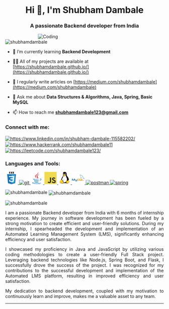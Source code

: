 <img src="https://promwad.com/sites/default/files/promwad_com_backend_development_banner_1920.jpg" alt="">
<h1 align="center">Hi 👋, I'm Shubham Dambale</h1>
<h3 align="center">A passionate Backend developer from India</h3>
 <img align="right" alt="Coding" width="400" src="https://cdn.dribbble.com/users/1162077/screenshots/3848914/programmer.gif">

<p align="left"> <img src="https://komarev.com/ghpvc/?username=shubhamdambale&label=Profile%20views&color=0e75b6&style=flat" alt="shubhamdambale" /> </p>

- 🌱 I’m currently learning **Backend Development**

- 👨‍💻 All of my projects are available at [https://shubhamdambale.github.io/](https://shubhamdambale.github.io/)

- 📝 I regularly write articles on [https://medium.com/shubhamdambale](https://medium.com/shubhamdambale)

- 💬 Ask me about **Data Structures & Algorithms, Java, Spring, Basic MySQL**

- 📫 How to reach me **shubhamdambale123@gmail.com**

<h3 align="left">Connect with me:</h3>
<p align="left">
<a href="https://linkedin.com/in/https://www.linkedin.com/in/shubham-dambale-115582202/" target="blank"><img align="center" src="https://raw.githubusercontent.com/rahuldkjain/github-profile-readme-generator/master/src/images/icons/Social/linked-in-alt.svg" alt="https://www.linkedin.com/in/shubham-dambale-115582202/" height="30" width="40" /></a>
<a href="https://www.hackerrank.com/https://www.hackerrank.com/shubhamdambale11" target="blank"><img align="center" src="https://raw.githubusercontent.com/rahuldkjain/github-profile-readme-generator/master/src/images/icons/Social/hackerrank.svg" alt="https://www.hackerrank.com/shubhamdambale11" height="30" width="40" /></a>
<a href="https://www.leetcode.com/https://leetcode.com/shubhamdambale123/" target="blank"><img align="center" src="https://raw.githubusercontent.com/rahuldkjain/github-profile-readme-generator/master/src/images/icons/Social/leet-code.svg" alt="https://leetcode.com/shubhamdambale123/" height="30" width="40" /></a>
</p>

<h3 align="left">Languages and Tools:</h3>
<p align="left"> <a href="https://www.w3schools.com/css/" target="_blank" rel="noreferrer"> <img src="https://raw.githubusercontent.com/devicons/devicon/master/icons/css3/css3-original-wordmark.svg" alt="css3" width="40" height="40"/> </a> <a href="https://git-scm.com/" target="_blank" rel="noreferrer"> <img src="https://www.vectorlogo.zone/logos/git-scm/git-scm-icon.svg" alt="git" width="40" height="40"/> </a> <a href="https://www.java.com" target="_blank" rel="noreferrer"> <img src="https://raw.githubusercontent.com/devicons/devicon/master/icons/java/java-original.svg" alt="java" width="40" height="40"/> </a> <a href="https://developer.mozilla.org/en-US/docs/Web/JavaScript" target="_blank" rel="noreferrer"> <img src="https://raw.githubusercontent.com/devicons/devicon/master/icons/javascript/javascript-original.svg" alt="javascript" width="40" height="40"/> </a> <a href="https://www.linux.org/" target="_blank" rel="noreferrer"> <img src="https://raw.githubusercontent.com/devicons/devicon/master/icons/linux/linux-original.svg" alt="linux" width="40" height="40"/> </a> <a href="https://www.mysql.com/" target="_blank" rel="noreferrer"> <img src="https://raw.githubusercontent.com/devicons/devicon/master/icons/mysql/mysql-original-wordmark.svg" alt="mysql" width="40" height="40"/> </a> <a href="https://postman.com" target="_blank" rel="noreferrer"> <img src="https://www.vectorlogo.zone/logos/getpostman/getpostman-icon.svg" alt="postman" width="40" height="40"/> </a> <a href="https://spring.io/" target="_blank" rel="noreferrer"> <img src="https://www.vectorlogo.zone/logos/springio/springio-icon.svg" alt="spring" width="40" height="40"/> </a> </p>

<p><img align="left" src="https://github-readme-stats.vercel.app/api/top-langs?username=shubhamdambale&show_icons=true&locale=en&layout=compact" alt="shubhamdambale" /></p>

<p>&nbsp;<img align="center" src="https://github-readme-stats.vercel.app/api?username=shubhamdambale&show_icons=true&locale=en" alt="shubhamdambale" /></p>

<p><img align="center" src="https://github-readme-streak-stats.herokuapp.com/?user=shubhamdambale&" alt="shubhamdambale" /></p>

<p align="justify">I am a passionate Backend developer from India with 6 months of internship experience. My journey in software development has been fueled by a strong motivation to create efficient and user-friendly solutions. During my internship, I spearheaded the development and implementation of an Automated Learning Management System (LMS), significantly enhancing efficiency and user satisfaction.</p>

<p align="justify">I showcased my proficiency in Java and JavaScript by utilizing various coding methodologies to create a user-friendly Full Stack project. Leveraging backend technologies like Node.js, Spring Boot, and Flask, I successfully drove the success of the project. I was recognized for my contributions to the successful development and implementation of the Automated LMS platform, resulting in improved efficiency and user satisfaction.</p>

<p align="justify">My dedication to backend development, coupled with my motivation to continuously learn and improve, makes me a valuable asset to any team.</p>

---

